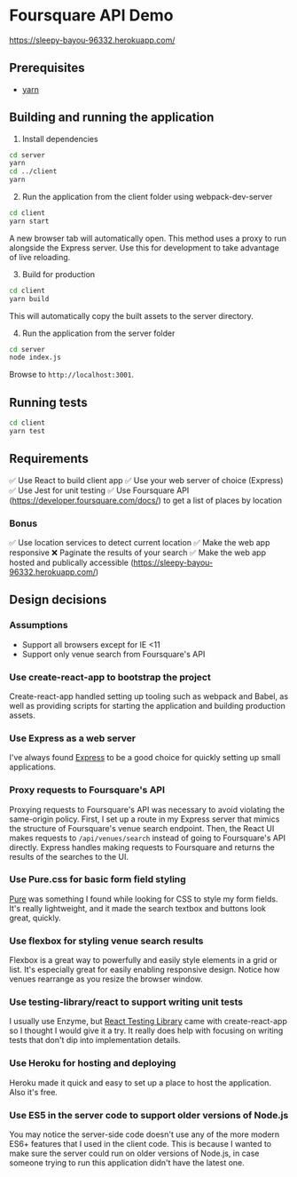 # Foursquare API Demo

https://sleepy-bayou-96332.herokuapp.com/

## Prerequisites

* [yarn](https://yarnpkg.com/)

## Building and running the application

1. Install dependencies

```bash
cd server
yarn
cd ../client
yarn
```

2. Run the application from the client folder using webpack-dev-server

```bash
cd client
yarn start
```

A new browser tab will automatically open.
This method uses a proxy to run alongside the Express server. Use this for development to take advantage of live reloading.

3. Build for production

```bash
cd client
yarn build
```

This will automatically copy the built assets to the server directory.

4. Run the application from the server folder

```bash
cd server
node index.js
```

Browse to `http://localhost:3001`.

## Running tests

```bash
cd client
yarn test
```

## Requirements

:white_check_mark: Use React to build client app
:white_check_mark: Use your web server of choice (Express)
:white_check_mark: Use Jest for unit testing
:white_check_mark: Use Foursquare API (https://developer.foursquare.com/docs/) to get a list of places by location

### Bonus

:white_check_mark: Use location services to detect current location
:white_check_mark: Make the web app responsive
:x: Paginate the results of your search
:white_check_mark: Make the web app hosted and publically accessible (https://sleepy-bayou-96332.herokuapp.com/)

## Design decisions

### Assumptions

* Support all browsers except for IE <11
* Support only venue search from Foursquare's API

### Use create-react-app to bootstrap the project

Create-react-app handled setting up tooling such as webpack and Babel, as well as providing scripts for starting the application and building production assets.

### Use Express as a web server

I've always found [Express](https://expressjs.com/) to be a good choice for quickly setting up small applications.

### Proxy requests to Foursquare's API

Proxying requests to Foursquare's API was necessary to avoid violating the same-origin policy. First, I set up a route in my Express server that mimics the structure of Foursquare's venue search endpoint. Then, the React UI makes requests to `/api/venues/search` instead of going to Foursquare's API directly. Express handles making requests to Foursquare and returns the results of the searches to the UI.

### Use Pure.css for basic form field styling

[Pure](https://purecss.io/) was something I found while looking for CSS to style my form fields. It's really lightweight, and it made the search textbox and buttons look great, quickly.

### Use flexbox for styling venue search results

Flexbox is a great way to powerfully and easily style elements in a grid or list. It's especially great for easily enabling responsive design. Notice how venues rearrange as you resize the browser window.

### Use testing-library/react to support writing unit tests

I usually use Enzyme, but [React Testing Library](https://github.com/testing-library/react-testing-library) came with create-react-app so I thought I would give it a try. It really does help with focusing on writing tests that don't dip into implementation details.

### Use Heroku for hosting and deploying

Heroku made it quick and easy to set up a place to host the application. Also it's free.

### Use ES5 in the server code to support older versions of Node.js

You may notice the server-side code doesn't use any of the more modern ES6+ features that I used in the client code. This is because I wanted to make sure the server could run on older versions of Node.js, in case someone trying to run this application didn't have the latest one.
